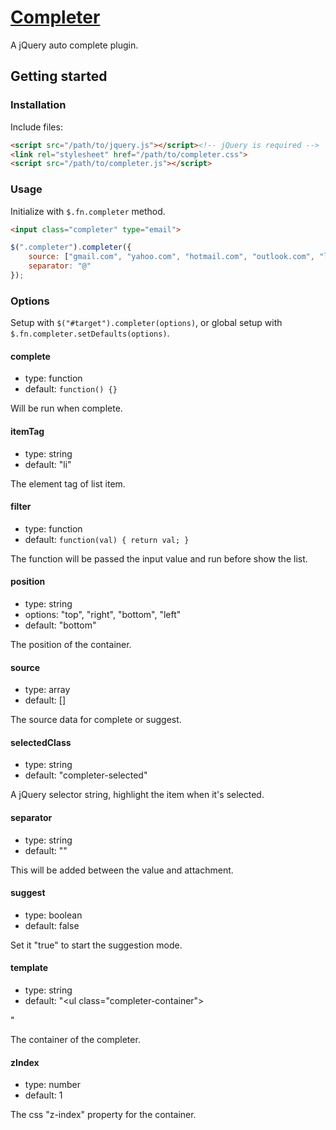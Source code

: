 # [Completer](http://fengyuanchen.github.io/completer)

A jQuery auto complete plugin.


## Getting started

### Installation

Include files:

```html
<script src="/path/to/jquery.js"></script><!-- jQuery is required -->
<link rel="stylesheet" href="/path/to/completer.css">
<script src="/path/to/completer.js"></script>
```

### Usage

Initialize with `$.fn.completer` method.

```html
<input class="completer" type="email">
```

```javascript
$(".completer").completer({
    source: ["gmail.com", "yahoo.com", "hotmail.com", "outlook.com", "live.com", "aol.com"],
    separator: "@"
});
```

### Options

Setup with `$("#target").completer(options)`, or global setup with `$.fn.completer.setDefaults(options)`.

#### complete

* type: function
* default: `function() {}`

Will be run when complete.

#### itemTag

* type: string
* default: "li"

The element tag of list item.

#### filter

* type: function
* default: `function(val) { return val; }`

The function will be passed the input value and run before show the list.

#### position

* type: string
* options: "top", "right", "bottom", "left"
* default: "bottom"

The position of the container.

#### source

* type: array
* default: []

The source data for complete or suggest.

#### selectedClass

* type: string
* default: "completer-selected"

A jQuery selector string, highlight the item when it's selected.

#### separator

* type: string
* default: ""

This will be added between the value and attachment.

#### suggest

* type: boolean
* default: false

Set it "true" to start the suggestion mode.

#### template

* type: string
* default: "<ul class=\"completer-container\"></ul>"

The container of the completer.

#### zIndex

* type: number
* default: 1

The css "z-index" property for the container.
